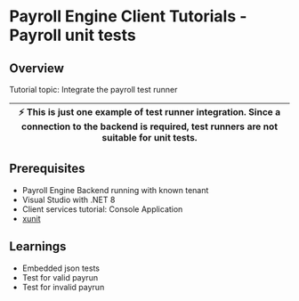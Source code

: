 # Payroll Engine Client Tutorials - Payroll unit tests

## Overview
Tutorial topic: Integrate the payroll test runner

| :zap: **This is just one example of test runner integration. Since a connection to the backend is required, test runners are not suitable for unit tests.** |
|----|

## Prerequisites
- Payroll Engine Backend running with known tenant
- Visual Studio with .NET 8
- Client services tutorial: Console Application
- [xunit](https://github.com/xunit)

## Learnings
- Embedded json tests
- Test for valid payrun
- Test for invalid payrun
